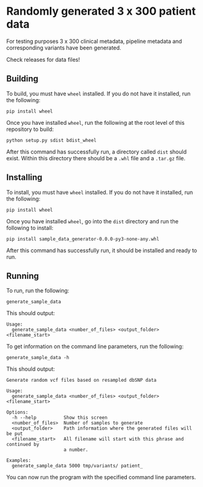 # Randomly generated 3 x 300 patient data

For testing purposes 3 x 300 clinical metadata, pipeline metadata and corresponding variants have been generated.

Check releases for data files!

## Building
To build, you must have `wheel` installed. If you do not have it installed, run the following:

`pip install wheel`

Once you have installed `wheel`, run the following at the root level of this repository to build:

`python setup.py sdist bdist_wheel`

After this command has successfully run, a directory called `dist` should exist. Within this directory 
there should be a `.whl` file and a `.tar.gz` file.

## Installing
To install, you must have `wheel` installed. If you do not have it installed, run the following:

`pip install wheel`

Once you have installed `wheel`, go into the `dist` directory and run the following to install:

`pip install sample_data_generator-0.0.0-py3-none-any.whl`

After this command has successfully run, it should be installed and ready to run.

## Running
To run, run the following:

`generate_sample_data`

This should output:

```
Usage:
  generate_sample_data <number_of_files> <output_folder> <filename_start>
```

To get information on the command line parameters, run the following:

`generate_sample_data -h`

This should output:

```
Generate random vcf files based on resampled dbSNP data

Usage:                                                                            
  generate_sample_data <number_of_files> <output_folder> <filename_start>

Options:
  -h --help          Show this screen                                                                                     
  <number_of_files>  Number of samples to generate                                                                        
  <output_folder>    Path information where the generated files will be put                                               
  <filename_start>   All filename will start with this phrase and continued by                                                               
                     a number.                                                                                                                                                                                                                  

Examples:                                                                                                                 
  generate_sample_data 5000 tmp/variants/ patient_
```

You can now run the program with the specified command line parameters.